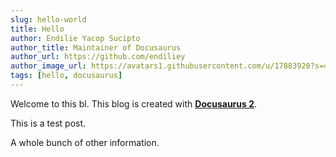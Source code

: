 ```yaml
---
slug: hello-world
title: Hello
author: Endilie Yacop Sucipto
author_title: Maintainer of Docusaurus
author_url: https://github.com/endiliey
author_image_url: https://avatars1.githubusercontent.com/u/17883920?s=460&v=4
tags: [hello, docusaurus]
---
```


Welcome to this bl. This blog is created with [**Docusaurus 2**](https://docusaurus.io/).

<!--truncate-->

This is a test post.

A whole bunch of other information.
